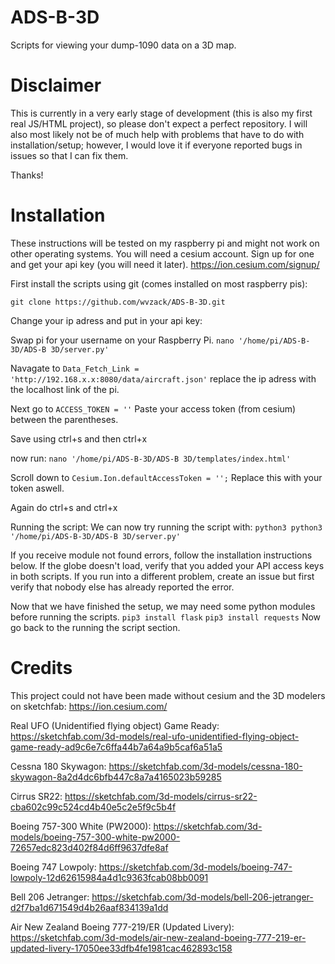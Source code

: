 # ADS-B-3D
Scripts for viewing your dump-1090 data on a 3D map.

# Disclaimer
This is currently in a very early stage of development (this is also my first real JS/HTML project), so please don't expect a perfect repository. I will also most likely not be of much help with problems that have to do with installation/setup; however, I would love it if everyone reported bugs in issues so that I can fix them. 

Thanks!
# Installation
These instructions will be tested on my raspberry pi and might not work on other operating systems. You will need a cesium account. Sign up for one and get your api key (you will need it later).
https://ion.cesium.com/signup/


First install the scripts using git (comes installed on most raspberry pis):

`git clone https://github.com/wvzack/ADS-B-3D.git`

Change your ip adress and put in your api key:

Swap pi for your username on your Raspberry Pi.
`nano '/home/pi/ADS-B-3D/ADS-B 3D/server.py'`

Navagate to `Data_Fetch_Link = 'http://192.168.x.x:8080/data/aircraft.json'` replace the ip adress with the localhost link of the pi.

Next go to `ACCESS_TOKEN = ''` Paste your access token (from cesium) between the parentheses.

Save using ctrl+s and then ctrl+x

 now run:
`nano '/home/pi/ADS-B-3D/ADS-B 3D/templates/index.html'`

Scroll down to `Cesium.Ion.defaultAccessToken = '';` Replace this with your token aswell.

Again do ctrl+s and ctrl+x

Running the script:
We can now try running the script with:
`python3 python3 '/home/pi/ADS-B-3D/ADS-B 3D/server.py'`

If you receive module not found errors, follow the installation instructions below. If the globe doesn't load, verify that you added your API access keys in both scripts. If you run into a different problem, create an issue but first verify that nobody else has already reported the error.

Now that we have finished the setup, we may need some python modules before running the scripts.
`pip3 install flask`
`pip3 install requests`
Now go back to the running the script section.

# Credits
This project could not have been made without cesium and the 3D modelers on sketchfab:
https://ion.cesium.com/


Real UFO (Unidentified flying object) Game Ready: 
https://sketchfab.com/3d-models/real-ufo-unidentified-flying-object-game-ready-ad9c6e7c6ffa44b7a64a9b5caf6a51a5

Cessna 180 Skywagon: 
https://sketchfab.com/3d-models/cessna-180-skywagon-8a2d4dc6bfb447c8a7a4165023b59285

Cirrus SR22: 
https://sketchfab.com/3d-models/cirrus-sr22-cba602c99c524cd4b40e5c2e5f9c5b4f

Boeing 757-300 White (PW2000): 
https://sketchfab.com/3d-models/boeing-757-300-white-pw2000-72657edc823d402f84d6ff9637dfe8af

Boeing 747 Lowpoly: 
https://sketchfab.com/3d-models/boeing-747-lowpoly-12d62615984a4d1c9363fcab08bb0091

Bell 206 Jetranger: 
https://sketchfab.com/3d-models/bell-206-jetranger-d2f7ba1d671549d4b26aaf834139a1dd

Air New Zealand Boeing 777-219/ER (Updated Livery): 
https://sketchfab.com/3d-models/air-new-zealand-boeing-777-219-er-updated-livery-17050ee33dfb4fe1981cac462893c158

